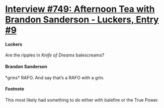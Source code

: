 # [Interview #749: Afternoon Tea with Brandon Sanderson - Luckers, Entry #9](https://www.theoryland.com/intvmain.php?i=749#9)

#### Luckers

Are the ripples in
*Knife of Dreams*
balescreams?

#### Brandon Sanderson

\*grins\* RAFO. And say that’s a RAFO with a grin.

#### Footnote

This most likely had something to do either with balefire or the True Power.

